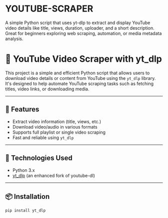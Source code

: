 # YOUTUBE-SCRAPER
A simple Python script that uses yt-dlp to extract and display YouTube video details like title, views, duration, uploader, and a short description. Great for beginners exploring web scraping, automation, or media metadata analysis.
# 🎥 YouTube Video Scraper with yt_dlp

This project is a simple and efficient Python script that allows users to download video details or content from YouTube using the `yt_dlp` library. It's designed to help automate YouTube scraping tasks such as fetching titles, video links, or downloading media.

---

## 🚀 Features

- Extract video information (title, views, etc.)
- Download video/audio in various formats
- Supports full playlist or single video scraping
- Fast and reliable using `yt_dlp`

---

## 🧰 Technologies Used

- Python 3.x
- [yt_dlp](https://github.com/yt-dlp/yt-dlp) (an enhanced fork of youtube-dl)

---

## 📦 Installation

```bash
pip install yt_dlp

